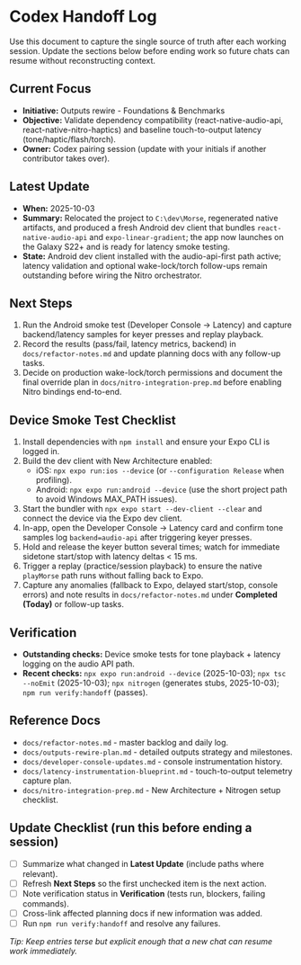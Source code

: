 # Codex Handoff Log

Use this document to capture the single source of truth after each working session. Update the sections below before ending work so future chats can resume without reconstructing context.

## Current Focus
- **Initiative:** Outputs rewire - Foundations & Benchmarks
- **Objective:** Validate dependency compatibility (react-native-audio-api, react-native-nitro-haptics) and baseline touch-to-output latency (tone/haptic/flash/torch).
- **Owner:** Codex pairing session (update with your initials if another contributor takes over).

## Latest Update
- **When:** 2025-10-03
- **Summary:** Relocated the project to `C:\dev\Morse`, regenerated native artifacts, and produced a fresh Android dev client that bundles `react-native-audio-api` and `expo-linear-gradient`; the app now launches on the Galaxy S22+ and is ready for latency smoke testing.
- **State:** Android dev client installed with the audio-api-first path active; latency validation and optional wake-lock/torch follow-ups remain outstanding before wiring the Nitro orchestrator.

## Next Steps

1. Run the Android smoke test (Developer Console -> Latency) and capture backend/latency samples for keyer presses and replay playback.
2. Record the results (pass/fail, latency metrics, backend) in `docs/refactor-notes.md` and update planning docs with any follow-up tasks.
3. Decide on production wake-lock/torch permissions and document the final override plan in `docs/nitro-integration-prep.md` before enabling Nitro bindings end-to-end.

## Device Smoke Test Checklist
1. Install dependencies with `npm install` and ensure your Expo CLI is logged in.
2. Build the dev client with New Architecture enabled:
   - iOS: `npx expo run:ios --device` (or `--configuration Release` when profiling).
   - Android: `npx expo run:android --device` (use the short project path to avoid Windows MAX_PATH issues).
3. Start the bundler with `npx expo start --dev-client --clear` and connect the device via the Expo dev client.
4. In-app, open the Developer Console -> Latency card and confirm tone samples log `backend=audio-api` after triggering keyer presses.
5. Hold and release the keyer button several times; watch for immediate sidetone start/stop with latency deltas < 15 ms.
6. Trigger a replay (practice/session playback) to ensure the native `playMorse` path runs without falling back to Expo.
7. Capture any anomalies (fallback to Expo, delayed start/stop, console errors) and note results in `docs/refactor-notes.md` under **Completed (Today)** or follow-up tasks.

## Verification
- **Outstanding checks:** Device smoke tests for tone playback + latency logging on the audio API path.
- **Recent checks:** `npx expo run:android --device` (2025-10-03); `npx tsc --noEmit` (2025-10-03); `npx nitrogen` (generates stubs, 2025-10-03); `npm run verify:handoff` (passes).

## Reference Docs
- `docs/refactor-notes.md` - master backlog and daily log.
- `docs/outputs-rewire-plan.md` - detailed outputs strategy and milestones.
- `docs/developer-console-updates.md` - console instrumentation history.
- `docs/latency-instrumentation-blueprint.md` - touch-to-output telemetry capture plan.
- `docs/nitro-integration-prep.md` - New Architecture + Nitrogen setup checklist.

## Update Checklist (run this before ending a session)
- [ ] Summarize what changed in **Latest Update** (include paths where relevant).
- [ ] Refresh **Next Steps** so the first unchecked item is the next action.
- [ ] Note verification status in **Verification** (tests run, blockers, failing commands).
- [ ] Cross-link affected planning docs if new information was added.
- [ ] Run `npm run verify:handoff` and resolve any failures.

_Tip: Keep entries terse but explicit enough that a new chat can resume work immediately._

